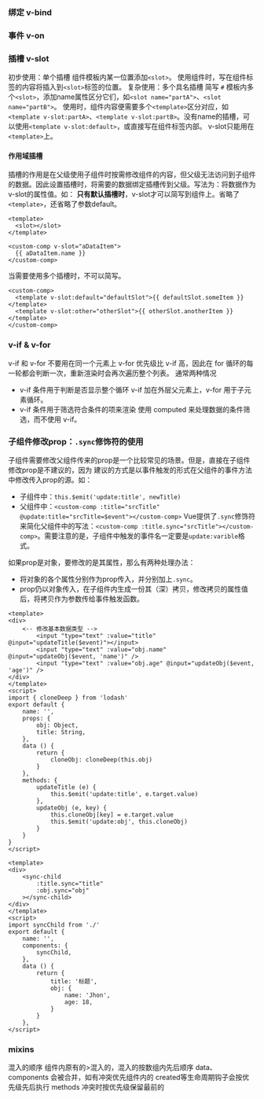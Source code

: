 ### 绑定 v-bind
### 事件 v-on
### 插槽 v-slot
初步使用：单个插槽
组件模板内某一位置添加`<slot>`。
使用组件时，写在组件标签的内容将插入到`<slot>`标签的位置。
复杂使用：多个具名插槽
简写 `#`
模板内多个`<slot>`，添加name属性区分它们，如`<slot name="partA">`、`<slot name="partB">`。
使用时，组件内容便需要多个`<template>`区分对应，如`<template v-slot:partA>`、`<template v-slot:partB>`。没有name的插槽，可以使用`<template v-slot:default>`，或直接写在组件标签内部。
v-slot只能用在`<template>`上。
#### 作用域插槽
插槽的作用是在父级使用子组件时按需修改组件的内容，但父级无法访问到子组件的数据。因此设置插槽时，将需要的数据绑定插槽传到父级。写法为：将数据作为v-slot的属性值。如：
**只有默认插槽时**，v-slot才可以简写到组件上。省略了`<template>`，还省略了参数default。
```vue
<template>
  <slot></slot>
</template>
```
```vue
<custom-comp v-slot="aDataItem">
  {{ aDataItem.name }}
</custom-comp>
```
当需要使用多个插槽时，不可以简写。
```vue
<custom-comp>
  <template v-slot:default="defaultSlot">{{ defaultSlot.someItem }}</template>
  <template v-slot:other="otherSlot">{{ otherSlot.anotherItem }}</template>
</custom-comp>
```
### v-if & v-for
v-if 和 v-for 不要用在同一个元素上
v-for 优先级比 v-if 高，因此在 for 循环的每一轮都会判断一次，重新渲染时会再次遍历整个列表。
通常两种情况

- v-if 条件用于判断是否显示整个循环
v-if 加在外层父元素上，v-for 用于子元素循环。
- v-if 条件用于筛选符合条件的项来渲染
使用 computed 来处理数据的条件筛选，而不使用 v-if。
### 子组件修改prop：`.sync`修饰符的使用
子组件需要修改父组件传来的prop是一个比较常见的场景。但是，直接在子组件修改prop是不建议的，因为
建议的方式是以事件触发的形式在父组件的事件方法中修改传入prop的源。如：

- 子组件中：`this.$emit('update:title', newTitle)`
- 父组件中：`<custom-comp :title="srcTitle" @update:title="srcTitle=$event"></custom-comp>`
Vue提供了`.sync`修饰符来简化父组件中的写法：`<custom-comp :title.sync="srcTitle"></custom-comp>`。需要注意的是，子组件中触发的事件名一定要是`update:varible`格式。

如果prop是对象，要修改的是其属性，那么有两种处理办法：

- 将对象的各个属性分别作为prop传入，并分别加上`.sync`。
- prop仍以对象传入，在子组件内生成一份其（深）拷贝，修改拷贝的属性值后，将拷贝作为参数传给事件触发函数。
```vue
<template>
<div>
	<-- 修改基本数据类型 -->
		<input "type="text" :value="title" @input="updateTitle($event)"></input>
		<input "type="text" :value="obj.name" @input="updateObj($event, 'name')" />
		<input "type="text" :value="obj.age" @input="updateObj($event, 'age')" />
</div>
</template>
<script>
import { cloneDeep } from 'lodash'
export default {
	name: '',
	props: {
		obj: Object,
		title: String,
	},
	data () {
		return {
			cloneObj: cloneDeep(this.obj)
		}
	},
	methods: {
		updateTitle (e) {
			this.$emit('update:title', e.target.value)
		},
		updateObj (e, key) {
			this.cloneObj[key] = e.target.value
			this.$emit('update:obj', this.cloneObj)
		}
	}
}
</script>
```
```vue
<template>
<div>
	<sync-child
		:title.sync="title"
		:obj.sync="obj"
	></sync-child>
</div>
</template>
<script>
import syncChild from './'
export default {
	name: '',
	components: {
		syncChild,
	},
	data () {
		return {
			title: '标题',
			obj: {
				name: 'Jhon',
				age: 18,
			}
		}
	},
</script>
```
### mixins
混入的顺序
组件内原有的>混入的，混入的按数组内先后顺序
data、components 会被合并，如有冲突优先组件内的
created等生命周期钩子会按优先级先后执行
methods 冲突时按优先级保留最前的